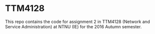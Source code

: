 # TTM4128
This repo contains the code for assignment 2 in TTM4128 (Network and Service Administration) at NTNU (IE) for the 2016 Autumn semester.
